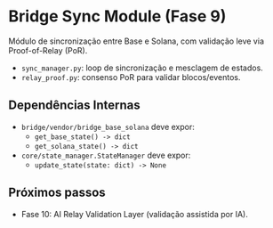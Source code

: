 # Bridge Sync Module (Fase 9)

Módulo de sincronização entre Base e Solana, com validação leve via Proof-of-Relay (PoR).
- `sync_manager.py`: loop de sincronização e mesclagem de estados.
- `relay_proof.py`: consenso PoR para validar blocos/eventos.

## Dependências Internas
- `bridge/vendor/bridge_base_solana` deve expor:
  - `get_base_state() -> dict`
  - `get_solana_state() -> dict`
- `core/state_manager.StateManager` deve expor:
  - `update_state(state: dict) -> None`

## Próximos passos
- Fase 10: AI Relay Validation Layer (validação assistida por IA).
